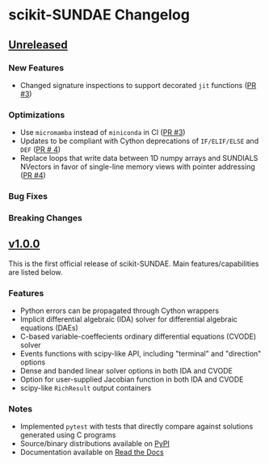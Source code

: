 # scikit-SUNDAE Changelog

## [Unreleased](https://github.com/NREL/scikit-sundae/)

### New Features
- Changed signature inspections to support decorated `jit` functions ([PR #3](https://github.com/NREL/scikit-sundae/pull/3))

### Optimizations
- Use `micromamba` instead of `miniconda` in CI ([PR #3](https://github.com/NREL/scikit-sundae/pull/3))
- Updates to be compliant with Cython deprecations of `IF/ELIF/ELSE` and `DEF` ([PR # 4](https://github.com/NREL/scikit-sundae/pull/3))
- Replace loops that write data between 1D numpy arrays and SUNDIALS NVectors in favor of single-line memory views with pointer addressing ([PR #4](https://github.com/NREL/scikit-sundae/pull/3))

### Bug Fixes

### Breaking Changes

## [v1.0.0](https://github.com/NREL/scikit-sundae/tree/v1.0.0)
This is the first official release of scikit-SUNDAE. Main features/capabilities are listed below.

### Features
- Python errors can be propagated through Cython wrappers
- Implicit differential algebraic (IDA) solver for differential algebraic equations (DAEs)
- C-based variable-coeffecients ordinary differential equations (CVODE) solver
- Events functions with scipy-like API, including "terminal" and "direction" options
- Dense and banded linear solver options in both IDA and CVODE
- Option for user-supplied Jacobian function in both IDA and CVODE
- scipy-like `RichResult` output containers

### Notes
- Implemented `pytest` with tests that directly compare against solutions generated using C programs
- Source/binary distributions available on [PyPI](https://pypi.org/project/scikit-sundae)
- Documentation available on [Read the Docs](https://scikit-sundae.readthedocs.io/)
